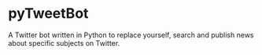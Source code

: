 # pyTweetBot
A Twitter bot written in Python to replace yourself, search and publish news about specific subjects on Twitter.
